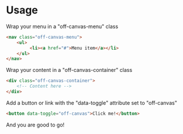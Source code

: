 Usage
==========

Wrap your menu in a "off-canvas-menu" class

```html
<nav class="off-canvas-menu">
    <ul>
         <li><a href="#">Menu item</a></li>
    </ul>
</nav>
```

Wrap your content in a "off-canvas-container" class

```html
<div class="off-canvas-container">
    <!-- Content here -->
</div>
```

Add a button or link with the "data-toggle" attribute set to "off-canvas"

```html
<button data-toggle="off-canvas">Click me!</button>
```

And you are good to go!

